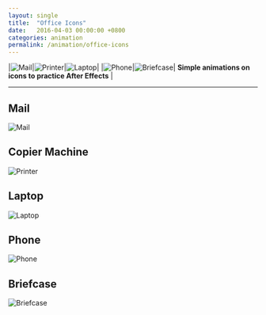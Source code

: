 ```yaml
---
layout: single
title:  "Office Icons"
date:   2016-04-03 00:00:00 +0800
categories: animation
permalink: /animation/office-icons
---
```



|![Mail](https://storage.googleapis.com/magtanggol-github-io/office/MAIL.gif)|![Printer](https://storage.googleapis.com/magtanggol-github-io/office/PRINTER.gif)|![Laptop](https://storage.googleapis.com/magtanggol-github-io/office/LAPTOP.gif)|
|![Phone](https://storage.googleapis.com/magtanggol-github-io/office/PHONE.gif)|![Briefcase](https://storage.googleapis.com/magtanggol-github-io/office/BRIEFCASE.gif)| **Simple animations on icons to practice After Effects** |

------

## Mail 
![Mail](https://storage.googleapis.com/magtanggol-github-io/office/MAIL.gif)

## Copier Machine
![Printer](https://storage.googleapis.com/magtanggol-github-io/office/PRINTER.gif)

## Laptop
![Laptop](https://storage.googleapis.com/magtanggol-github-io/office/LAPTOP.gif)

## Phone
![Phone](https://storage.googleapis.com/magtanggol-github-io/office/PHONE.gif)

## Briefcase
![Briefcase](https://storage.googleapis.com/magtanggol-github-io/office/BRIEFCASE.gif)
